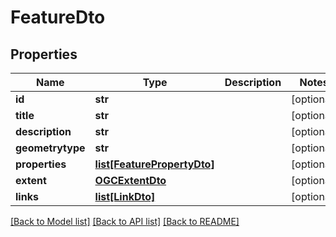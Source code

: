 # FeatureDto

## Properties
Name | Type | Description | Notes
------------ | ------------- | ------------- | -------------
**id** | **str** |  | [optional] 
**title** | **str** |  | [optional] 
**description** | **str** |  | [optional] 
**geometrytype** | **str** |  | [optional] 
**properties** | [**list[FeaturePropertyDto]**](FeaturePropertyDto.md) |  | [optional] 
**extent** | [**OGCExtentDto**](OGCExtentDto.md) |  | [optional] 
**links** | [**list[LinkDto]**](LinkDto.md) |  | [optional] 

[[Back to Model list]](../README.md#documentation-for-models) [[Back to API list]](../README.md#documentation-for-api-endpoints) [[Back to README]](../README.md)

